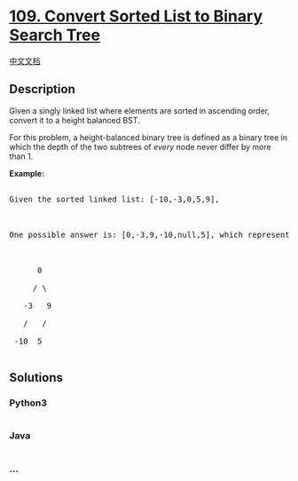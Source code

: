 # [109. Convert Sorted List to Binary Search Tree](https://leetcode.com/problems/convert-sorted-list-to-binary-search-tree)

[中文文档](/solution/0100-0199/0109.Convert%20Sorted%20List%20to%20Binary%20Search%20Tree/README.md)

## Description

<p>Given a singly linked list where elements are sorted in ascending order, convert it to a height balanced BST.</p>

<p>For this problem, a height-balanced binary tree is defined as a binary tree in which the depth of the two subtrees of <em>every</em> node never differ by more than 1.</p>

<p><strong>Example:</strong></p>

<pre>

Given the sorted linked list: [-10,-3,0,5,9],



One possible answer is: [0,-3,9,-10,null,5], which represents the following height balanced BST:



      0

     / \

   -3   9

   /   /

 -10  5

</pre>

## Solutions

<!-- tabs:start -->

### **Python3**

```python

```

### **Java**

```java

```

### **...**

```

```

<!-- tabs:end -->
